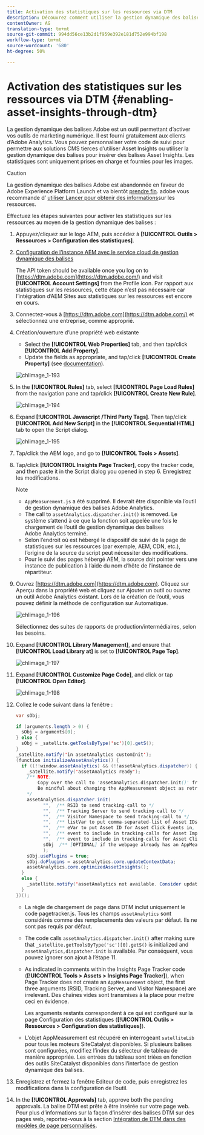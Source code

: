 ```yaml
---
title: Activation des statistiques sur les ressources via DTM
description: Découvrez comment utiliser la gestion dynamique des balises Adobe pour activer les statistiques sur les ressources.
contentOwner: AG
translation-type: tm+mt
source-git-commit: 994dd56ce13b2d1f959e392e181d752e994bf198
workflow-type: tm+mt
source-wordcount: '680'
ht-degree: 50%

---
```



# Activation des statistiques sur les ressources via DTM {#enabling-asset-insights-through-dtm}

La gestion dynamique des balises Adobe est un outil permettant d’activer vos outils de marketing numérique. Il est fourni gratuitement aux clients d’Adobe Analytics. Vous pouvez personnaliser votre code de suivi pour permettre aux solutions CMS tierces d’utiliser Asset Insights ou utiliser la gestion dynamique des balises pour insérer des balises Asset Insights. Les statistiques sont uniquement prises en charge et fournies pour les images.

>[!CAUTION]
>
>La gestion dynamique des balises Adobe est abandonnée en faveur de Adobe Experience Platform Launch et va bientôt [prendre fin](https://medium.com/launch-by-adobe/dtm-plans-for-a-sunset-3c6aab003a6f). adobe vous recommande d’ [utiliser Lancer pour obtenir des informations](https://docs.adobe.com/content/help/en/experience-manager-learn/assets/advanced/asset-insights-launch-tutorial.html)sur les ressources.

Effectuez les étapes suivantes pour activer les statistiques sur les ressources au moyen de la gestion dynamique des balises :

1. Appuyez/cliquez sur le logo AEM, puis accédez à **[!UICONTROL Outils > Ressources > Configuration des statistiques]**.
1. [Configuration de l’instance AEM avec le service cloud de gestion dynamique des balises](../sites-administering/dtm.md)

   The API token should be available once you log on to [https://dtm.adobe.com](https://dtm.adobe.com/) and visit **[!UICONTROL Account Settings]** from the Profile icon. Par rapport aux statistiques sur les ressources, cette étape n’est pas nécessaire car l’intégration d’AEM Sites aux statistiques sur les ressources est encore en cours.

1. Connectez-vous à [https://dtm.adobe.com](https://dtm.adobe.com/) et sélectionnez une entreprise, comme approprié.
1. Création/ouverture d’une propriété web existante

   * Select the **[!UICONTROL Web Properties]** tab, and then tap/click **[!UICONTROL Add Property]**.
   * Update the fields as appropriate, and tap/click **[!UICONTROL Create Property]** (see [documentation](https://helpx.adobe.com/fr/experience-manager/using/dtm.html)).

   ![chlimage_1-193](assets/chlimage_1-193.png)

1. In the **[!UICONTROL Rules]** tab, select **[!UICONTROL Page Load Rules]** from the navigation pane and tap/click **[!UICONTROL Create New Rule]**.

   ![chlimage_1-194](assets/chlimage_1-194.png)

1. Expand **[!UICONTROL Javascript /Third Party Tags]**. Then tap/click **[!UICONTROL Add New Script]** in the **[!UICONTROL Sequential HTML]** tab to open the Script dialog.

   ![chlimage_1-195](assets/chlimage_1-195.png)

1. Tap/click the AEM logo, and go to **[!UICONTROL Tools > Assets]**.
1. Tap/click **[!UICONTROL Insights Page Tracker]**, copy the tracker code, and then paste it in the Script dialog you opened in step 6. Enregistrez les modifications.

   >[!NOTE]
   >
   >* `AppMeasurement.js` a été supprimé. Il devrait être disponible via l’outil de gestion dynamique des balises Adobe Analytics.
   >* The call to `assetAnalytics.dispatcher.init()` is removed. Le système s’attend à ce que la fonction soit appelée une fois le chargement de l’outil de gestion dynamique des balises Adobe Analytics terminé.
   >* Selon l’endroit où est hébergé le dispositif de suivi de la page de statistiques sur les ressources (par exemple, AEM, CDN, etc.), l’origine de la source du script peut nécessiter des modifications.
   >* Pour le suivi des pages hébergé AEM, la source doit pointer vers une instance de publication à l’aide du nom d’hôte de l’instance de répartiteur.


1. Ouvrez [https://dtm.adobe.com](https://dtm.adobe.com). Cliquez sur Aperçu dans la propriété web et cliquez sur Ajouter un outil ou ouvrez un outil Adobe Analytics existant. Lors de la création de l’outil, vous pouvez définir la méthode de configuration sur Automatique.

   ![chlimage_1-196](assets/chlimage_1-196.png)

   Sélectionnez des suites de rapports de production/intermédiaires, selon les besoins.

1. Expand **[!UICONTROL Library Management]**, and ensure that **[!UICONTROL Load Library at]** is set to **[!UICONTROL Page Top]**.

   ![chlimage_1-197](assets/chlimage_1-197.png)

1. Expand **[!UICONTROL Customize Page Code]**, and click or tap **[!UICONTROL Open Editor]**.

   ![chlimage_1-198](assets/chlimage_1-198.png)

1. Collez le code suivant dans la fenêtre :

   ```java
   var sObj;
   
   if (arguments.length > 0) {
     sObj = arguments[0];
   } else {
     sObj = _satellite.getToolsByType('sc')[0].getS();
   }
   _satellite.notify('in assetAnalytics customInit');
   (function initializeAssetAnalytics() {
     if ((!!window.assetAnalytics) && (!!assetAnalytics.dispatcher)) {
       _satellite.notify('assetAnalytics ready');
       /** NOTE:
           Copy over the call to 'assetAnalytics.dispatcher.init()' from Assets Pagetracker
           Be mindful about changing the AppMeasurement object as retrieved above.
       */
       assetAnalytics.dispatcher.init(
             "",  /** RSID to send tracking-call to */
             "",  /** Tracking Server to send tracking-call to */
             "",  /** Visitor Namespace to send tracking-call to */
             "",  /** listVar to put comma-separated-list of Asset IDs for Asset Impression Events in tracking-call, e.g. 'listVar1' */
             "",  /** eVar to put Asset ID for Asset Click Events in, e.g. 'eVar3' */
             "",  /** event to include in tracking-calls for Asset Impression Events, e.g. 'event8' */
             "",  /** event to include in tracking-calls for Asset Click Events, e.g. 'event7' */
             sObj  /** [OPTIONAL] if the webpage already has an AppMeasurement object, please include the object here. If unspecified, Pagetracker Core shall create its own AppMeasurement object */
             );
       sObj.usePlugins = true;
       sObj.doPlugins = assetAnalytics.core.updateContextData;
       assetAnalytics.core.optimizedAssetInsights();
     }
     else {
       _satellite.notify('assetAnalytics not available. Consider updating the Custom Page Code', 4);
     }
   })();
   ```

   * La règle de chargement de page dans DTM inclut uniquement le code pagetracker.js. Tous les champs `assetAnalytics` sont considérés comme des remplacements des valeurs par défaut. Ils ne sont pas requis par défaut.
   * The code calls `assetAnalytics.dispatcher.init()` after making sure that `_satellite.getToolsByType('sc')[0].getS()` is initialized and `assetAnalytics,dispatcher.init` is available. Par conséquent, vous pouvez ignorer son ajout à l’étape 11.
   * As indicated in comments within the Insights Page Tracker code (**[!UICONTROL Tools > Assets > Insights Page Tracker]**), when Page Tracker does not create an `AppMeasurement` object, the first three arguments (RSID, Tracking Server, and Visitor Namespace) are irrelevant. Des chaînes vides sont transmises à la place pour mettre ceci en évidence.

      Les arguments restants correspondent à ce qui est configuré sur la page Configuration des statistiques (**[!UICONTROL Outils > Ressources > Configuration des statistiques]**).

   * L’objet AppMeasurement est récupéré en interrogeant `satelliteLib` pour tous les moteurs SiteCatalyst disponibles. Si plusieurs balises sont configurées, modifiez l’index du sélecteur de tableau de manière appropriée. Les entrées du tableau sont triées en fonction des outils SiteCatalyst disponibles dans l’interface de gestion dynamique des balises.

1. Enregistrez et fermez la fenêtre Editeur de code, puis enregistrez les modifications dans la configuration de l’outil.
1. In the **[!UICONTROL Approvals]** tab, approve both the pending approvals. La balise DTM est prête à être insérée sur votre page web. Pour plus d’informations sur la façon d’insérer des balises DTM sur des pages web, reportez-vous à la section [Intégration de DTM dans des modèles de page personnalisés](https://blogs.adobe.com/experiencedelivers/experience-management/integrating-dtm-custom-aem6-page-template/).
